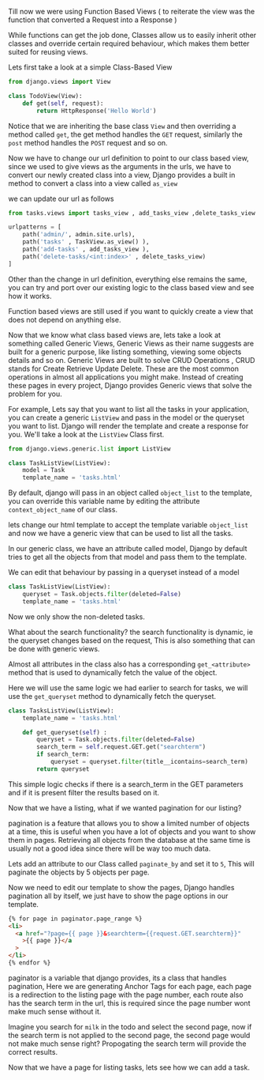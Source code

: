 Till now we were using Function Based Views ( to reiterate the view was the function that converted a Request into a Response )

While functions can get the job done, Classes allow us to easily inherit other classes and override certain required behaviour, which makes them better suited for reusing views.

Lets first take a look at a simple Class-Based View

```python
from django.views import View

class TodoView(View):
    def get(self, request):
        return HttpResponse('Hello World')
```

Notice that we are inheriting the base class `View` and then overriding a method called `get`, the get method handles the `GET` request, similarly the `post` method handles the `POST` request and so on.

Now we have to change our url definition to point to our class based view, since we used to give views as the arguments in the urls, we have to convert our newly created class into a view, Django provides a built in method to convert a class into a view called `as_view`

we can update our url as follows

```python
from tasks.views import tasks_view , add_tasks_view ,delete_tasks_view , TaskView

urlpatterns = [
    path('admin/', admin.site.urls),
    path('tasks' , TaskView.as_view() ),
    path('add-tasks' , add_tasks_view ),
    path('delete-tasks/<int:index>' , delete_tasks_view)
]
```

Other than the change in url definition, everything else remains the same, you can try and port over our existing logic to the class based view and see how it works.

Function based views are still used if you want to quickly create a view that does not depend on anything else.

Now that we know what class based views are, lets take a look at something called Generic Views, Generic Views as their name suggests are built for a generic purpose, like listing something, viewing some objects details and so on. Generic Views are built to solve CRUD Operations , CRUD stands for Create Retrieve Update Delete. These are the most common operations in almost all applications you might make. Instead of creating these pages in every project, Django provides Generic views that solve the problem for you.

For example, Lets say that you want to list all the tasks in your application, you can create a generic `ListView` and pass in the model or the queryset you want to list. Django will render the template and create a response for you. We'll take a look at the `ListView` Class first.

```python
from django.views.generic.list import ListView

class TaskListView(ListView):
    model = Task
    template_name = 'tasks.html'
```

By default, django will pass in an object called `object_list` to the template, you can override this variable name by editing the attribute `context_object_name` of our class.

lets change our html template to accept the template variable `object_list` and now we have a generic view that can be used to list all the tasks.

In our generic class, we have an attribute called model, Django by default tries to get all the objects from that model and pass them to the template.

We can edit that behaviour by passing in a queryset instead of a model

```python
class TaskListView(ListView):
    queryset = Task.objects.filter(deleted=False)
    template_name = 'tasks.html'
```

Now we only show the non-deleted tasks.

What about the search functionality? the search functionality is dynamic, ie the queryset changes based on the request, This is also something that can be done with generic views.

Almost all attributes in the class also has a corresponding `get_<attribute>` method that is used to dynamically fetch the value of the object.

Here we will use the same logic we had earlier to search for tasks, we will use the `get_queryset` method to dynamically fetch the queryset.

```python
class TasksListView(ListView):
    template_name = 'tasks.html'

    def get_queryset(self) :
        queryset = Task.objects.filter(deleted=False)
        search_term = self.request.GET.get("searchterm")
        if search_term:
            queryset = queryset.filter(title__icontains=search_term)
        return queryset
```

This simple logic checks if there is a search_term in the GET parameters and if it is present filter the results based on it.

Now that we have a listing, what if we wanted pagination for our listing?

pagination is a feature that allows you to show a limited number of objects at a time, this is useful when you have a lot of objects and you want to show them in pages. Retrieving all objects from the database at the same time is usually not a good idea since there will be way too much data.

Lets add an attribute to our Class called `paginate_by` and set it to `5`, This will paginate the objects by 5 objects per page.

Now we need to edit our template to show the pages, Django handles pagination all by itself, we just have to show the page options in our template.

```html
{% for page in paginator.page_range %}
<li>
  <a href="?page={{ page }}&searchterm={{request.GET.searchterm}}"
    >{{ page }}</a
  >
</li>
{% endfor %}
```

paginator is a variable that django provides, its a class that handles pagination, Here we are generating Anchor Tags for each page, each page is a redirection to the listing page with the page number, each route also has the search term in the url, this is required since the page number wont make much sense without it.

Imagine you search for `milk` in the todo and select the second page, now if the search term is not applied to the second page, the second page would not make much sense right? Propogating the search term will provide the correct results.

Now that we have a page for listing tasks, lets see how we can add a task.
